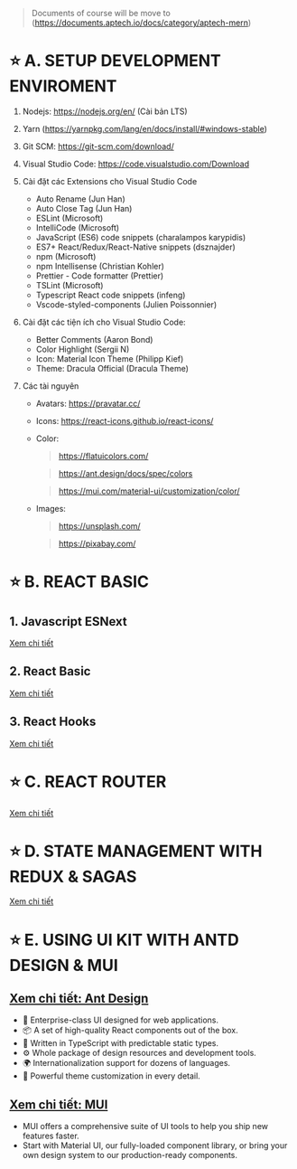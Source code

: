 > Documents of course will be move to (https://documents.aptech.io/docs/category/aptech-mern)

# ⭐ A. SETUP DEVELOPMENT ENVIROMENT

1. Nodejs: https://nodejs.org/en/ (Cài bản LTS)
2. Yarn (https://yarnpkg.com/lang/en/docs/install/#windows-stable)
3. Git SCM: https://git-scm.com/download/
4. Visual Studio Code: https://code.visualstudio.com/Download
5. Cài đặt các Extensions cho Visual Studio Code
   - Auto Rename (Jun Han)
   - Auto Close Tag (Jun Han)
   - ESLint (Microsoft)
   - IntelliCode (Microsoft)
   - JavaScript (ES6) code snippets (charalampos karypidis)
   - ES7+ React/Redux/React-Native snippets (dsznajder)
   - npm (Microsoft)
   - npm Intellisense (Christian Kohler)
   - Prettier - Code formatter (Prettier)
   - TSLint (Microsoft)
   - Typescript React code snippets (infeng)
   - Vscode-styled-components (Julien Poissonnier)
6. Cài đặt các tiện ích cho Visual Studio Code:

   - Better Comments (Aaron Bond)
   - Color Highlight (Sergii N)
   - Icon: Material Icon Theme (Philipp Kief)
   - Theme: Dracula Official (Dracula Theme)

7. Các tài nguyên

   - Avatars: https://pravatar.cc/
   - Icons: https://react-icons.github.io/react-icons/
   - Color:

     > https://flatuicolors.com/

     > https://ant.design/docs/spec/colors

     > https://mui.com/material-ui/customization/color/

   - Images:

     > https://unsplash.com/

     > https://pixabay.com/

# ⭐ B. REACT BASIC

## 1. Javascript ESNext

[Xem chi tiết](https://github.com/ngothanhtung/reactjs-tutorials/blob/master/docs/1.md)

## 2. React Basic

[Xem chi tiết](https://github.com/ngothanhtung/reactjs-tutorials/blob/master/docs/2.md)

## 3. React Hooks

[Xem chi tiết](https://github.com/ngothanhtung/reactjs-tutorials/blob/master/docs/3.md)

# ⭐ C. REACT ROUTER

[Xem chi tiết](https://github.com/ngothanhtung/reactjs-tutorials/blob/master/docs/4.md)

# ⭐ D. STATE MANAGEMENT WITH REDUX & SAGAS

[Xem chi tiết](https://github.com/ngothanhtung/reactjs-tutorials/blob/master/docs/5.md)

# ⭐ E. USING UI KIT WITH ANTD DESIGN & MUI

## [Xem chi tiết: Ant Design](https://ant.design/)

- 🌈 Enterprise-class UI designed for web applications.
- 📦 A set of high-quality React components out of the box.
- 🌻 Written in TypeScript with predictable static types.
- ⚙️ Whole package of design resources and development tools.
- 🌍 Internationalization support for dozens of languages.
- 🎨 Powerful theme customization in every detail.

## [Xem chi tiết: MUI](https://mui.com/)

- MUI offers a comprehensive suite of UI tools to help you ship new features faster.
- Start with Material UI, our fully-loaded component library, or bring your own design system to our production-ready components.
